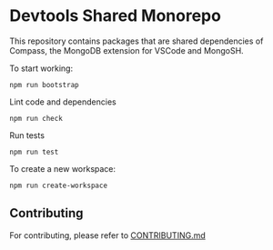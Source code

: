 # Devtools Shared Monorepo

This repository contains packages that are shared dependencies of Compass, the MongoDB extension for VSCode and MongoSH.

To start working:

```
npm run bootstrap
```

Lint code and dependencies

```
npm run check
```

Run tests

```
npm run test
```

To create a new workspace:

```
npm run create-workspace
```

## Contributing

For contributing, please refer to [CONTRIBUTING.md](CONTRIBUTING.md)
